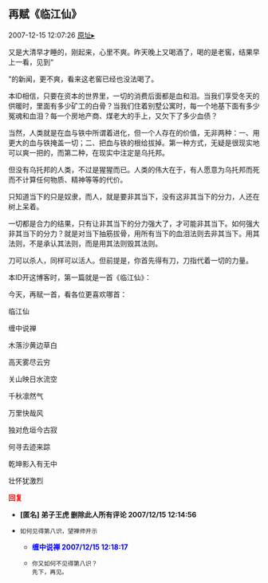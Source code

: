 ## 再赋《临江仙》
2007-12-15 12:07:26
[原址▸](http://www.fxgan.com/chan_time/2007_07_12/797.htm)


又是大清早才睡的，刚起来，心里不爽。昨天晚上又喝酒了，喝的是老窖，结果早上一看，见到“

”的新闻，更不爽，看来这老窖已经也没法喝了。

本ID相信，只要在资本的世界里，一切的消费后面都是血和泪。当我们享受冬天的供暖时，里面有多少矿工的白骨？当我们住着别墅公寓时，每一个地基下面有多少冤魂和血泪？每一个房地产商、煤老大的手上，又欠下了多少血债？

当然，人类就是在血与铁中所谓着进化，但一个人存在的价值，无非两种：一、用更大的血与铁掩盖一切；二、把血与铁的根给拔掉。第一种方式，无疑是很现实地可以爽一把的，而第二种，在现实中注定是乌托邦。

但没有乌托邦的人类，不过是猩猩而已。人类的伟大在于，有人愿意为乌托邦而死而不计算任何物质、精神等等的代价。

只知道当下的只是奴隶，而人，就是要非其当下，没有这非其当下的分力，人还在树上呆着。

一切都是合力的结果，只有让非其当下的分力强大了，才可能非其当下。如何强大非其当下的分力？就是对当下抽筋拔骨，用所有当下的血泪法则去非其当下。用其法则，不是承认其法则，而是用其法则毁其法则。

刀可以杀人，同样可以活人。但前提是，你首先得有刀，刀指代着一切的力量。

本ID开这博客时，第一篇就是一首《临江仙》：

今天，再赋一首，看各位更喜欢哪首：

临江仙

缠中说禅

木落沙黄边草白

高天雾尽云穷

关山映日水流空

千秋凛然气

万里快哉风

独对危垣今古寂

何寻去迹来踪

乾坤影入有无中

壮怀犹激烈




**<font color='red'>回复</font>**


- **[匿名] 弟子王虎 删除此人所有评论  2007/12/15 12:14:56**
- ```
  如何见得第八识，望禅师开示
  ```
   - **<font color='blue'>缠中说禅 2007/12/15 12:18:17</font>**
   - ```
     你又如何不见得第八识？
     先下，再见。
     ```

